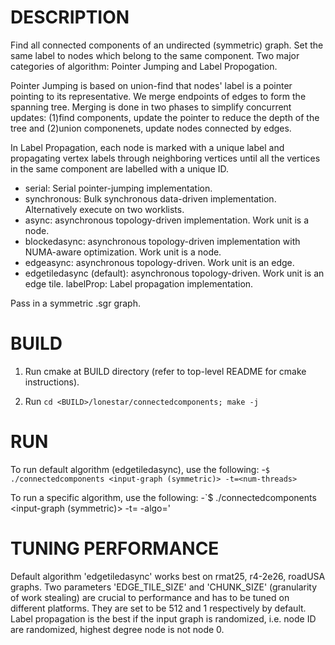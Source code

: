 DESCRIPTION 
===========

Find all connected components of an undirected (symmetric) graph. Set the same label
to nodes which belong to the same component.
Two major categories of algorithm: Pointer Jumping and Label Propogation.

Pointer Jumping is based on union-find that nodes' label is a pointer pointing to its
representative. We merge endpoints of edges to form the spanning tree. Merging is done
in two phases to simplify concurrent updates: (1)find components, update the pointer to
reduce the depth of the tree and (2)union componenets, update nodes connected by edges.

In Label Propagation, each node is marked with a unique
label and propagating vertex labels through neighboring vertices until all the vertices in
the same component are labelled with a unique ID.

- serial: Serial pointer-jumping implementation.
- synchronous: Bulk synchronous data-driven implementation. Alternatively execute on two 
worklists.
- async: asynchronous topology-driven implementation. Work unit is a node.
- blockedasync: asynchronous topology-driven implementation with NUMA-aware optimization.
Work unit is a node.
- edgeasync: asynchronous topology-driven. Work unit is an edge.
- edgetiledasync (default): asynchronous topology-driven. Work unit is an edge tile.
labelProp: Label propagation implementation.

Pass in a symmetric .sgr graph.

BUILD
===========

1. Run cmake at BUILD directory (refer to top-level README for cmake instructions).

2. Run `cd <BUILD>/lonestar/connectedcomponents; make -j`

RUN
===========

To run default algorithm (edgetiledasync), use the following:
-`$ ./connectedcomponents <input-graph (symmetric)> -t=<num-threads>`

To run a specific algorithm, use the following:
-`$ ./connectedcomponents <input-graph (symmetric)> -t=<num-threads> -algo=<algorithm>'


TUNING PERFORMANCE  
===========
Default algorithm 'edgetiledasync' works best on rmat25, r4-2e26, roadUSA graphs.
Two parameters 'EDGE_TILE_SIZE' and 'CHUNK_SIZE' (granularity of work stealing) are 
crucial to performance and has to be tuned on different platforms. They are set to 
be 512 and 1 respectively by default.
Label propagation is the best if the input graph is randomized, i.e. node ID are randomized,
highest degree node is not node 0.


